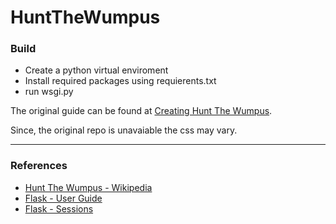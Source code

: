 # HuntTheWumpus

### Build
- Create a python virtual enviroment
- Install required packages using requierents.txt
- run wsgi.py

The original guide can be found at [Creating Hunt The Wumpus](https://www.section.io/engineering-education/creating-a-simple-hunt-the-wumpus-game-using-python-flask-and-socketio/).

Since, the original repo is unavaiable the css may vary.

---
### References
- [Hunt The Wumpus - Wikipedia](https://en.wikipedia.org/wiki/Hunt_the_Wumpus)
- [Flask - User Guide](https://flask.palletsprojects.com/en/2.3.x/#user-s-guide)
- [Flask - Sessions](https://flask-session.readthedocs.io/en/latest/)